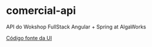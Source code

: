 # comercial-api
API do Wokshop FullStack Angular + Spring at AlgaWorks

[Código fonte da UI](https://github.com/angular-ui-pe/comercial-ui)
